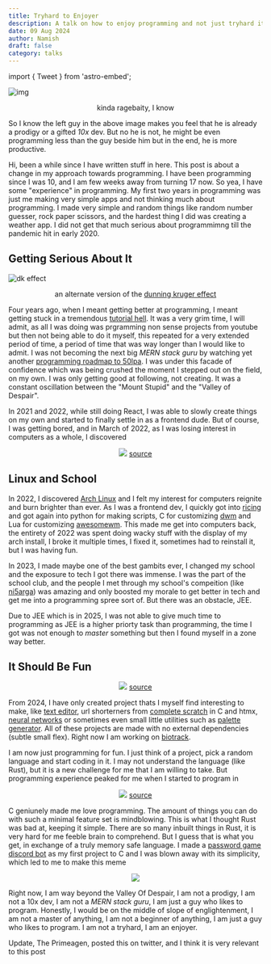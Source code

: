 ```yaml
---
title: Tryhard to Enjoyer
description: A talk on how to enjoy programming and not just tryhard it.
date: 09 Aug 2024
author: Namish
draft: false
category: talks
---
```

import { Tweet } from 'astro-embed';

![img](https://i.imgur.com/FHxHI33.png)
<div align="center">kinda ragebaity, I know</div>

So I know the left guy in the above image makes you feel that he is already a prodigy or a gifted _10x_ dev. But no he is not, he might be even programming less than the guy beside him but in the end, he is more productive.

Hi, been a while since I have written stuff in here. This post is about a change in my approach towards programming. I have been programming since I was 10, and I am few weeks away from turning 17 now. So yea, I have some "experience" in programming. My first two years in programming was just me making very simple apps and not thinking much about programming. I made very simple and random things like random number guesser, rock paper scissors, and the hardest thing I did was creating a weather app. I did not get that much serious about programmimng till the pandemic hit in early 2020.

## Getting Serious About It

![dk effect](https://preview.redd.it/gysdnhzo5pd61.jpg?auto=webp&s=9ab3dac47ff2d22df54c8d6eb8ec212a83627a39)
<div align="center">an alternate version of the <a href="https://en.wikipedia.org/wiki/Dunning-Kruger_effect">dunning kruger effect</a></div>

Four years ago, when I meant getting better at programming, I meant getting stuck in a tremendous [tutorial hell](https://www.freecodecamp.org/news/escape-tutorial-purgatory/). It was a very grim time, I will admit, as all I was doing was prgramming non sense projects from youtube but then not being able to do it myself, this repeated for a very extended period of time, a period of time that was way longer than I would like to admit. I was not becoming the next big _MERN stack guru_ by watching yet another [programming roadmap to 50lpa](https://www.youtube.com/results?search_query=programming+roadmap+mern). I was under this facade of confidence which was being crushed the moment I stepped out on the field, on my own. I was only getting good at following, not creating. It was a constant oscillation between the "Mount Stupid" and the "Valley of Despair".

In 2021 and 2022, while still doing React, I was able to slowly create things on my own and started to finally settle in as a frontend dude. But of course, I was getting bored, and in March of 2022, as I was losing interest in computers as a whole, I discovered

<div align="center">
<img src="https://raw.githubusercontent.com/cat-milk/Anime-Girls-Holding-Programming-Books/master/Linux/Ryo_Yamada_Reading_ArchLinux_Book.jpg"/>
<a href="https://github.com/cat-milk/Anime-Girls-Holding-Programming-Books">source</a>
</div>

## Linux and School

In 2022, I discovered [Arch Linux](https://archlinux.org/) and I felt my interest for computers reignite and burn brighter than ever. As I was a frontend dev, I quickly got into [ricing](/blog/ricing) and got again into python for making scripts, C for customizing [dwm](https://dwm.suckless.org) and Lua for customizing [awesomewm](https://awesomewm.org). This made me get into computers back, the entirety of 2022 was spent doing wacky stuff with the display of my arch install, I broke it multiple times, I fixed it, sometimes had to reinstall it, but I was having fun.

In 2023, I made maybe one of the best gambits ever, I changed my school and the exposure to tech I got there was immense. I was the part of the school club, and the people I met through my school's compeition (like [ni5arga](https://github.com/ni5arga)\) was amazing and only boosted my morale to get better in tech and get me into a programming spree sort of. But there was an obstacle, JEE.

Due to JEE which is in 2025, I was not able to give much time to programming as JEE is a higher priorty task than programming, the time I got was not enough to _master_ something but then I found myself in a zone way better.

## It Should Be Fun


<div align="center">
<img src="https://raw.githubusercontent.com/cat-milk/Anime-Girls-Holding-Programming-Books/master/Rust/Tsukishima_Shijima_The_Rust_programming_language.png"/>
<a href="https://github.com/cat-milk/Anime-Girls-Holding-Programming-Books">source</a>
</div>

From 2024, I have only created project thats I myself find interesting to make, like [text editor](https://github.com/namishh/pound), url shorterners from [complete scratch](https://github.com/namishh/shawty) in C and htmx, [neural networks](https://github.com/namishh/neuing) or sometimes even small little utilities such as [palette generator](https://github.com/namishh/venusta). All of these projects are made with no external dependencies (subtle small flex). Right now I am working on [biotrack](https://git.new/biotrack).

I am now just programming for fun. I just think of a project, pick a random language and start coding in it. I may not understand the language (like Rust), but it is a new challenge for me that I am willing to take. But programming experience peaked for me when I started to program in

<div align="center">
<img src="https://raw.githubusercontent.com/cat-milk/Anime-Girls-Holding-Programming-Books/master/C/Kitagawa_Marin_Holding_C_Programming_Language.png"/>
<a href="https://github.com/cat-milk/Anime-Girls-Holding-Programming-Books">source</a>
</div>

C geniunely made me love programming. The amount of things you can do with such a minimal feature set is mindblowing. This is what I thought Rust was bad at, keeping it simple. There are so many inbuilt things in Rust, it is very hard for me feeble brain to comprehend. But I guess that is what you get, in exchange of a truly memory safe language. I made a [password game discord bot](https://github.com/namishh/scuffword) as my first project to C and I was blown away with its simplicity, which led to me to make this meme

<div align="center">
<img src="https://i.redd.it/7jcbma99iqgd1.jpeg"/>
</div>

Right now, I am way beyond the Valley Of Despair, I am not a prodigy, I am not a 10x dev, I am not a _MERN stack guru_, I am just a guy who likes to program. Honestly, I would be on the middle of slope of englightenment, I am not a master of anything, I am not a beginner of anything, I am just a guy who likes to program. I am not a tryhard, I am an enjoyer.


Update, The Primeagen, posted this on twitter, and I think it is very relevant to this post
<br/>
<div align="center">
<Tweet id="https://x.com/ThePrimeagen/status/1829525317553393740"/>
</div>
<br/>
